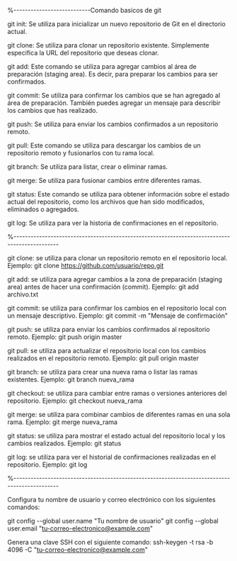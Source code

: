 %---------------------------Comando basicos de git

git init: Se utiliza para inicializar un nuevo repositorio de Git en el directorio actual.

git clone: Se utiliza para clonar un repositorio existente. Simplemente especifica la URL del repositorio que deseas clonar.

git add: Este comando se utiliza para agregar cambios al área de preparación (staging area). Es decir, para preparar los cambios para ser confirmados.

git commit: Se utiliza para confirmar los cambios que se han agregado al área de preparación. También puedes agregar un mensaje para describir los cambios que has realizado.

git push: Se utiliza para enviar los cambios confirmados a un repositorio remoto.

git pull: Este comando se utiliza para descargar los cambios de un repositorio remoto y fusionarlos con tu rama local.

git branch: Se utiliza para listar, crear o eliminar ramas.

git merge: Se utiliza para fusionar cambios entre diferentes ramas.

git status: Este comando se utiliza para obtener información sobre el estado actual del repositorio, como los archivos que han sido modificados, eliminados o agregados.

git log: Se utiliza para ver la historia de confirmaciones en el repositorio.

%----------------------------------------------------------------------------------------------

git clone: se utiliza para clonar un repositorio remoto en el repositorio local. Ejemplo: git clone https://github.com/usuario/repo.git

git add: se utiliza para agregar cambios a la zona de preparación (staging area) antes de hacer una confirmación (commit). Ejemplo: git add archivo.txt

git commit: se utiliza para confirmar los cambios en el repositorio local con un mensaje descriptivo. Ejemplo: git commit -m "Mensaje de confirmación"

git push: se utiliza para enviar los cambios confirmados al repositorio remoto. Ejemplo: git push origin master

git pull: se utiliza para actualizar el repositorio local con los cambios realizados en el repositorio remoto. Ejemplo: git pull origin master

git branch: se utiliza para crear una nueva rama o listar las ramas existentes. Ejemplo: git branch nueva_rama

git checkout: se utiliza para cambiar entre ramas o versiones anteriores del repositorio. Ejemplo: git checkout nueva_rama

git merge: se utiliza para combinar cambios de diferentes ramas en una sola rama. Ejemplo: git merge nueva_rama

git status: se utiliza para mostrar el estado actual del repositorio local y los cambios realizados. Ejemplo: git status

git log: se utiliza para ver el historial de confirmaciones realizadas en el repositorio. Ejemplo: git log

%----------------------------------------------------------------------------------------------

Configura tu nombre de usuario y correo electrónico con los siguientes comandos:

git config --global user.name "Tu nombre de usuario"
git config --global user.email "tu-correo-electronico@example.com"

Genera una clave SSH con el siguiente comando:
ssh-keygen -t rsa -b 4096 -C "tu-correo-electronico@example.com"






